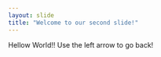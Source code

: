 ```yaml
---
layout: slide
title: "Welcome to our second slide!"
---
```

Hellow World!!
Use the left arrow to go back!
